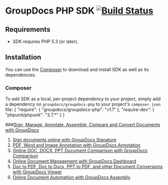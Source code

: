 GroupDocs PHP SDK [![Build Status](https://secure.travis-ci.org/groupdocs/groupdocs-php.png)](http://travis-ci.org/groupdocs/groupdocs-php)
=============

## Requirements

* SDK requires PHP 5.3 (or later).

## Installation

You can use the [Composer](http://getcomposer.org/) to download and install SDK as well as its dependencies.

### Composer

To add SDK as a local, per-project dependency to your project, simply add a dependency on `groupdocs/groupdocs-php` to your project's `composer.json` file:
	{
		"require": {
			"groupdocs/groupdocs-php": "v1.1"
		},
		"require-dev": {
			"phpunit/phpunit": "3.7.*"
		}
	}


###[Sign, Manage, Annotate, Assemble, Compare and Convert Documents with GroupDocs](http://groupdocs.com)
1. [Sign documents online with GroupDocs Signature](http://groupdocs.com/apps/signature)
2. [PDF, Word and Image Annotation with GroupDocs Annotation](http://groupdocs.com/apps/annotation)
3. [Online DOC, DOCX, PPT Document Comparison with GroupDocs Comparison](http://groupdocs.com/apps/comparison)
4. [Online Document Management with GroupDocs Dashboard](http://groupdocs.com/apps/dashboard)
5. [Doc to PDF, Doc to Docx, PPT to PDF, and other Document Conversions with GroupDocs Viewer](http://groupdocs.com/apps/viewer)
6. [Online Document Automation with GroupDocs Assembly](http://groupdocs.com/apps/assembly)

